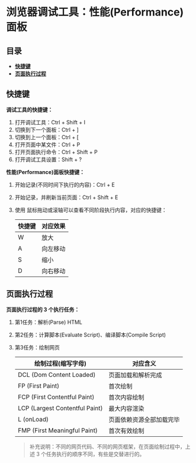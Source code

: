 # 浏览器调试工具：性能(Performance)面板

## 目录

* **[快捷键](#快捷键)**
* **[页面执行过程](#页面执行过程)**



## 快捷键

**调试工具的快捷键：**

1. 打开调试工具：Ctrl + Shift + I
2. 切换到下一个面板：Ctrl + ]
3. 切换到上一个面板：Ctrl + [
4. 打开页面中某文件：Ctrl + P
5. 打开页面执行命令：Ctrl + Shift + P
6. 打开调试工具设置：Shift + ?



**性能(Performance)面板快捷键：**

1. 开始记录(不同时间下执行的内容)：Ctrl + E

2. 开始记录，并刷新当前页面：Ctrl + Shift + E

3. 使用 鼠标拖动或滚轴可以查看不同阶段执行内容，对应的快捷键：

   | 快捷键 | 对应效果 |
   | ------ | -------- |
   | W      | 放大     |
   | A      | 向左移动 |
   | S      | 缩小     |
   | D      | 向右移动 |



## 页面执行过程

**页面执行过程的 3 个执行任务：**

1. 第1任务：解析(Parse) HTML

2. 第2任务：计算脚本(Evaluate Script)、编译脚本(Compile Script)

3. 第3任务：绘制网页

   | 绘制过程(缩写字母)             | 对应含义                 |
   | ------------------------------ | ------------------------ |
   | DCL (Dom Content Loaded)       | 页面加载和解析完成       |
   | FP (First Paint)               | 首次绘制                 |
   | FCP (First Contentful Paint)   | 首次内容绘制             |
   | LCP (Largest Contentful Paint) | 最大内容渲染             |
   | L (onLoad)                     | 页面依赖资源全部加载完毕 |
   | FMP (First Meaningful Paint)   | 首次有效绘制             |

   > 补充说明：不同的网页代码、不同的网页框架，在页面绘制过程中，上述 3 个任务执行的顺序不同，有些是交替进行的。

